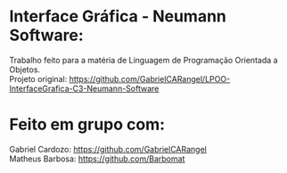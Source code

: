 # Interface Gráfica - Neumann Software:
Trabalho feito para a matéria de Linguagem de Programação Orientada a Objetos.
<br>
Projeto original: https://github.com/GabrielCARangel/LPOO-InterfaceGrafica-C3-Neumann-Software
# Feito em grupo com:
Gabriel Cardozo: https://github.com/GabrielCARangel <br>
Matheus Barbosa: https://github.com/Barbomat
